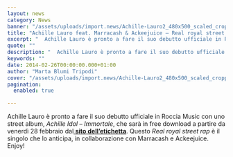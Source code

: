 ```yaml
---
layout: news
category: News
banner: "/assets/uploads/import.news/Achille-Lauro2_480x500_scaled_cropp.jpg"
title: "Achille Lauro feat. Marracash & Ackeejuice – Real royal street rap: video"
excerpt: "  Achille Lauro è pronto a fare il suo debutto ufficiale in Roccia Music con uno street album, Achille Idol – Immortale, che sarà in free download a partire da venerdì 28 febbraio dal sito dell’etichetta. Questo Real royal street rap è il singolo che lo anticipa, in collaborazione con Marracash e Ackeejuice. Enjoy!"
quote: ""
description: "  Achille Lauro è pronto a fare il suo debutto ufficiale in Roccia Music con uno street album, Achille Idol – Immortale, che sarà in free download a partire da venerdì 28 febbraio dal sito dell’etichetta. Questo Real royal street rap è il singolo che lo anticipa, in collaborazione con Marracash e Ackeejuice. Enjoy!"
keywords: ""
date: 2014-02-26T00:00:00.000+01:00
author: "Marta Blumi Tripodi"
cover: "/assets/uploads/import.news/Achille-Lauro2_480x500_scaled_cropp.jpg"
pagination:
  enabled: true

---
```


[](https://hotmc.com/achille-lauro-feat-marracash-ackeejuice-real-royal-street-rap-video/achille-lauro2%5F480x500%5Fscaled%5Fcropp/)

Achille Lauro è pronto a fare il suo debutto ufficiale in Roccia Music con uno street album, _Achille Idol – Immortale_, che sarà in free download a partire da venerdì 28 febbraio dal[ **sito dell’etichetta**](http://www.rocciamusic.com "http://www.rocciamusic.com"). Questo _Real royal street rap_ è il singolo che lo anticipa, in collaborazione con Marracash e Ackeejuice. Enjoy!